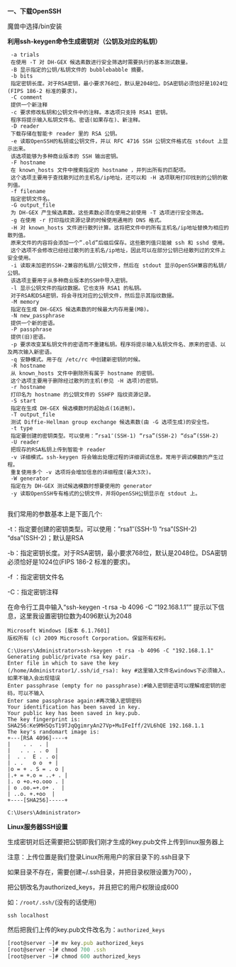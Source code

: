 **一、下载OpenSSH**

魔兽中选择/bin安装

**利用ssh-keygen命令生成密钥对（公钥及对应的私钥）**

~~~
 -a trials
 在使用 -T 对 DH-GEX 候选素数进行安全筛选时需要执行的基本测试数量。
 -B 显示指定的公钥/私钥文件的 bubblebabble 摘要。
 -b bits
 指定密钥长度。对于RSA密钥，最小要求768位，默认是2048位。DSA密钥必须恰好是1024位(FIPS 186-2 标准的要求)。
 -C comment
 提供一个新注释
 -c 要求修改私钥和公钥文件中的注释。本选项只支持 RSA1 密钥。
 程序将提示输入私钥文件名、密语(如果存在)、新注释。
 -D reader
 下载存储在智能卡 reader 里的 RSA 公钥。
 -e 读取OpenSSH的私钥或公钥文件，并以 RFC 4716 SSH 公钥文件格式在 stdout 上显示出来。
 该选项能够为多种商业版本的 SSH 输出密钥。
 -F hostname
 在 known_hosts 文件中搜索指定的 hostname ，并列出所有的匹配项。
 这个选项主要用于查找散列过的主机名/ip地址，还可以和 -H 选项联用打印找到的公钥的散列值。
 -f filename
 指定密钥文件名。
 -G output_file
 为 DH-GEX 产生候选素数。这些素数必须在使用之前使用 -T 选项进行安全筛选。
 -g 在使用 -r 打印指纹资源记录的时候使用通用的 DNS 格式。
 -H 对 known_hosts 文件进行散列计算。这将把文件中的所有主机名/ip地址替换为相应的散列值。
 原来文件的内容将会添加一个”.old”后缀后保存。这些散列值只能被 ssh 和 sshd 使用。
 这个选项不会修改已经经过散列的主机名/ip地址，因此可以在部分公钥已经散列过的文件上安全使用。
 -i 读取未加密的SSH-2兼容的私钥/公钥文件，然后在 stdout 显示OpenSSH兼容的私钥/公钥。
 该选项主要用于从多种商业版本的SSH中导入密钥。
 -l 显示公钥文件的指纹数据。它也支持 RSA1 的私钥。
 对于RSA和DSA密钥，将会寻找对应的公钥文件，然后显示其指纹数据。
 -M memory
 指定在生成 DH-GEXS 候选素数的时候最大内存用量(MB)。
 -N new_passphrase
 提供一个新的密语。
 -P passphrase
 提供(旧)密语。
 -p 要求改变某私钥文件的密语而不重建私钥。程序将提示输入私钥文件名、原来的密语、以及两次输入新密语。
 -q 安静模式。用于在 /etc/rc 中创建新密钥的时候。
 -R hostname
 从 known_hosts 文件中删除所有属于 hostname 的密钥。
 这个选项主要用于删除经过散列的主机(参见 -H 选项)的密钥。
 -r hostname
 打印名为 hostname 的公钥文件的 SSHFP 指纹资源记录。
 -S start
 指定在生成 DH-GEX 候选模数时的起始点(16进制)。
 -T output_file
 测试 Diffie-Hellman group exchange 候选素数(由 -G 选项生成)的安全性。
 -t type
 指定要创建的密钥类型。可以使用：”rsa1″(SSH-1) “rsa”(SSH-2) “dsa”(SSH-2)
 -U reader
 把现存的RSA私钥上传到智能卡 reader
 -v 详细模式。ssh-keygen 将会输出处理过程的详细调试信息。常用于调试模数的产生过程。
 重复使用多个 -v 选项将会增加信息的详细程度(最大3次)。
 -W generator
 指定在为 DH-GEX 测试候选模数时想要使用的 generator
 -y 读取OpenSSH专有格式的公钥文件，并将OpenSSH公钥显示在 stdout 上。 
 
~~~

我们常用的参数基本上是下面几个:

-t：指定要创建的密钥类型。可以使用：”rsa1″(SSH-1) “rsa”(SSH-2) “dsa”(SSH-2)；默认是RSA

-b：指定密钥长度。对于RSA密钥，最小要求768位，默认是2048位。DSA密钥必须恰好是1024位(FIPS 186-2 标准的要求)。

-f ：指定密钥文件名

-C：指定密钥注释

在命令行工具中输入“ssh-keygen -t rsa -b 4096 -C “192.168.1.1”” 提示以下信息，这里我设置密钥位数为4096默认为2048

~~~
Microsoft Windows [版本 6.1.7601]
版权所有 (c) 2009 Microsoft Corporation。保留所有权利。

C:\Users\Administrator>ssh-keygen -t rsa -b 4096 -C "192.168.1.1"
Generating public/private rsa key pair.
Enter file in which to save the key (/home/Administrator1/.ssh/id_rsa): key #这里输入文件名windows下必须输入，如果不输入会出现错误
Enter passphrase (empty for no passphrase):#输入密钥密语可以理解成密钥的密码，可以不输入
Enter same passphrase again:#再次输入密钥密码
Your identification has been saved in key.
Your public key has been saved in key.pub.
The key fingerprint is:
SHA256:Ke9MH5QsT19TJqQgimryAn27Vp+MuIFeIff/2VL6hQE 192.168.1.1
The key's randomart image is:
+---[RSA 4096]----+
|    . .  . |
|   . . . . o  |
|  . .  E . . o|
| . .   o o  + |
|o = + . S = . o |
|.+ = +.o = ..+ . |
|. o +o.+o.ooo . |
| o .oo.=+.o+ .  |
| ..o. +.+oo  |
+----[SHA256]-----+

C:\Users\Administrator>
~~~

**Linux服务器SSH设置**

生成密钥对后还需要把公钥即我们刚才生成的key.pub文件上传到linux服务器上

注意：上传位置是我们登录Linux所用用户的家目录下的.ssh目录下

如果目录不存在，需要创建~/.ssh目录，并把目录权限设置为700），

把公钥改名为authorized_keys，并且把它的用户权限设成600

如：`/root/.ssh/`(没有的话使用)

~~~
ssh localhost
~~~

然后把我们上传的key.pub文件改名为：`authorized_keys`

```javascript
[root@server ~]# mv key.pub authorized_keys
[root@server ~]# chmod 700 .ssh
[root@server ~]# chmod 600 authorized_keys
```